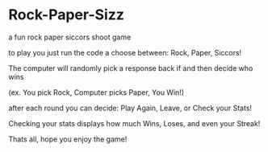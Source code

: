# Rock-Paper-Sizz
a fun rock paper siccors shoot game

to play you just run the code a choose between:
Rock, Paper, Siccors!

The computer will randomly pick a response back if and then decide who wins

(ex. You pick Rock, Computer picks Paper, You Win!)

after each round you can decide: Play Again, Leave, or Check your Stats!

Checking your stats displays how much Wins, Loses, and even your Streak!

Thats all, hope you enjoy the game!
